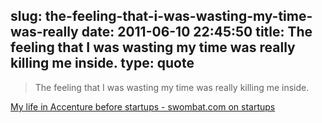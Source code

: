slug: the-feeling-that-i-was-wasting-my-time-was-really
date: 2011-06-10 22:45:50
title: The feeling that I was wasting my time was really killing me inside.
type: quote
---

> The feeling that I was wasting my time was really killing me inside.

[My life in Accenture before startups - swombat.com on startups](http://swombat.com/2011/6/7/accenture-before-startups)
